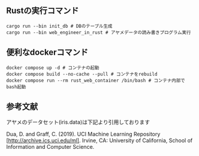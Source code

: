 ## Rustの実行コマンド
```shell
cargo run --bin init_db # DBのテーブル生成
cargo run --bin web_engineer_in_rust # アヤメデータの読み書きプログラム実行
```

## 便利なdockerコマンド
```shell
docker compose up -d # コンテナの起動
docker compose build --no-cache --pull # コンテナをrebuild
docker compose run --rm rust_web_container /bin/bash # コンテナ内部でbash起動
```

## 参考文献
アヤメのデータセット(iris.data)は下記より引用しております

Dua, D. and Graff, C. (2019). UCI Machine Learning Repository [http://archive.ics.uci.edu/ml]. Irvine, CA: University of California, School of Information and Computer Science.
